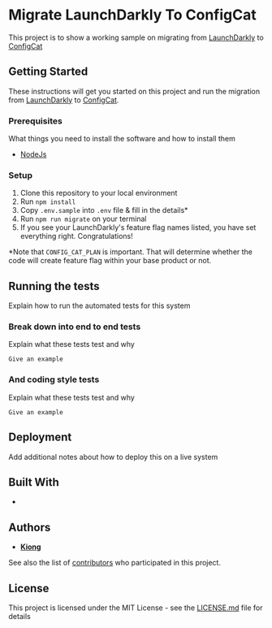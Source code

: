 # Migrate LaunchDarkly To ConfigCat

This project is to show a working sample on migrating from [LaunchDarkly](https://launchdarkly.com/) to [ConfigCat](https://configcat.com/)

## Getting Started

These instructions will get you started on this project and run the migration from [LaunchDarkly](https://launchdarkly.com/) to [ConfigCat](https://configcat.com/).

### Prerequisites

What things you need to install the software and how to install them

- [NodeJs](https://nodejs.org/en/)


### Setup

1. Clone this repository to your local environment
2. Run `npm install`
3. Copy `.env.sample` into `.env` file & fill in the details*
4. Run `npm run migrate` on your terminal
5. If you see your LaunchDarkly's feature flag names listed, you have set everything right. Congratulations!

*Note that `CONFIG_CAT_PLAN` is important. That will determine whether the code will create feature flag within your base product or not.

## Running the tests

Explain how to run the automated tests for this system

### Break down into end to end tests

Explain what these tests test and why

```
Give an example
```

### And coding style tests

Explain what these tests test and why

```
Give an example
```

## Deployment

Add additional notes about how to deploy this on a live system

## Built With

* 

## Authors

* [**Kiong**](https://github.com/tlkiong)

See also the list of [contributors](https://github.com/your/project/contributors) who participated in this project.

## License

This project is licensed under the MIT License - see the [LICENSE.md](LICENSE.md) file for details
